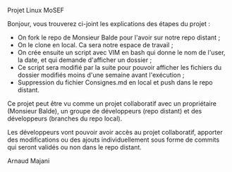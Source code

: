 Projet Linux MoSEF

Bonjour, vous trouverez ci-joint les explications des étapes du projet :

- On fork le repo de Monsieur Balde pour l'avoir sur notre repo distant ;
- On le clone en local. Ca sera notre espace de travail ;
- On crée ensuite un script avec VIM en bash qui donne le nom de l'user, la date, et qui demande d'afficher un dossier ;
- Ce script sera modifié par la suite pour pouvoir afficher les fichiers du dossier modifiés moins d'une semaine avant l'exécution ;
- Suppression du fichier Consignes.md en local et push dans le repo distant.

Ce projet peut être vu comme un projet collaboratif avec un propriétaire (Monsieur Balde), un groupe de développeurs (repo distant) et
des développeurs (branches du repo local).

Les développeurs vont pouvoir avoir accès au projet collaboratif, apporter des modifications ou des ajouts individuellement sous forme de
commits qui seront validés ou non dans le repo distant. 

Arnaud Majani 
